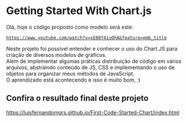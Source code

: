 <h1>Getting Started With Chart.js</h1>

<p>Olá, hoje o código proposto como modelo será este:</p>

<code>https://www.youtube.com/watch?v=sE08f4iuOhA&feature=emb_title</code>

<p>Neste projeto foi possível entender e conhecer o uso do Chart.JS para criação de diversos modelos de gráficos.</br>Além de implementar algumas práticas distribuição de código em vários arquivos, abstraindo conteúdo de JS, CSS e implementando o uso de objetos para organizar meus métodos de JavaScript.</br>O aprendizado está acontecendo e isso é muito bom, :)</p>

<h2>Confira o resultado final deste projeto</h2>

https://luisfernandomgrs.github.io/First-Code-Started-Chart/index.html
